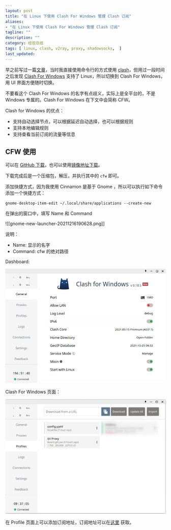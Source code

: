 ```yaml
---
layout: post
title: "在 Linux 下使用 Clash For Windows 管理 Clash 订阅"
aliases: 
- "在 Linux 下使用 Clash For Windows 管理 Clash 订阅"
tagline: ""
description: ""
category: 经验总结
tags: [ linux, clash, v2ray, proxy, shadowsocks,  ]
last_updated:
---
```


早之前写过一篇[文章](/post/2021/03/linux-use-clash.html)，当时我直接使用命令行的方式使用 [clash](/post/2021/03/linux-use-clash.html)，但用过一段时间之后发现 [Clash For Windows](https://github.com/Fndroid/clash_for_windows_pkg/releases) 支持了 Linux，所以切换到 Clash For Windows，用 UI 界面方便随时切换。

不要看这个 Clash For Windows 的名字有点歧义，实际上是全平台的，不是 Windows 专属的。Clash For Windows 在下文中会简称 CFW。

Clash for Windows 的优点：

- 支持自动选择节点，可以根据延迟自动选择，也可以根据规则
- 支持本地编辑规则
- 支持查看当前订阅的流量等信息


## CFW 使用

可以在 [GitHub 下载](https://github.com/Fndroid/clash_for_windows_pkg/releases)，也可以使用[镜像地址下载](https://dl.gtk.pw/proxy/linux)。

下载完成后是一个压缩包，解压，并执行其中的 `cfw` 即可。

添加快捷方式，因为我使用 Cinnamon 是基于 Gnome ，所以可以执行如下命令添加一个快捷方式：

```
gnome-desktop-item-edit ~/.local/share/applications --create-new
```

在弹出的窗口中，填写 Name 和 Command

![[gnome-new-launcher-20211216190628.png]]

说明：

- Name: 显示的名字
- Command: cfw 的绝对路径

Dashboard:

![](/assets/clash-for-windows-general-20211216190926Blog.png)

Clash For Windows 页面：

![](/assets/clash-for-windows-under-linux.png)

在 Profile 页面上可以添加订阅地址，订阅地址可以在[这里](https://board.gtk.pw/) 获取。

